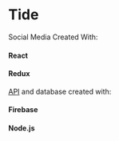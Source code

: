 

# Tide

Social Media Created With:
#### React
#### Redux


[API](https://github.com/DimitriMichel/Theory) and database created with:
#### Firebase
#### Node.js
    


